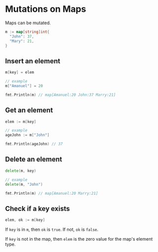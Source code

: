 # Mutations on Maps

Maps can be mutated.

```go
m := map[string]int{
  "John": 37,
  "Mary": 21,
}
```

## Insert an element

```go
m[key] = elem

// example
m["Amanuel"] = 20

fmt.Println(m) // map[Amanuel:20 John:37 Marry:21]

```

## Get an element

```go
elem := m[key]

// example
ageJohn := m["John"]

fmt.Println(ageJohn) // 37
```

## Delete an element

```go
delete(m, key)

// example
delete(m, "John")

fmt.Println(m) // map[Amanuel:20 Marry:21]
```

## Check if a key exists

```go
elem, ok := m[key]
```

If `key` is in `m`, then `ok` is `true`. If not, `ok` is `false`.

If `key` is not in the map, then `elem` is the zero value for the map's element type.
